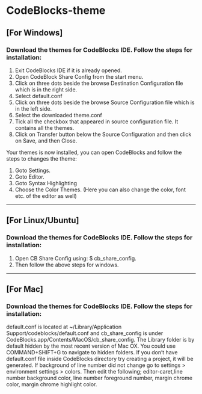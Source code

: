# CodeBlocks-theme

## [For Windows]
### Download the themes for CodeBlocks IDE. Follow the steps for installation:
1. Exit CodeBlocks IDE if it is already opened.
2. Open CodeBlock Share Config from the start menu.
3. Click on three dots beside the browse Destination Configuration file which is in the right side.
4. Select default.conf 
5.  Click on three dots beside the browse Source Configuration file which is in the left side.
6. Select the downloaded theme.conf
7. Tick all the checkbox that appeared in source configuration file. It contains all the themes.
8. Click on Transfer button below the Source Configuration and then click on Save, and then Close.

Your themes is now installed, you can open CodeBlocks and follow the steps to changes the theme:
1. Goto Settings.
2. Goto Editor.
3. Goto Syntax Highlighting
4. Choose the Color Themes.
(Here you can also change the color, font etc. of the editor as well)
-----------------------------------------------------------------------------------------------------------------------------------------------------------------------------------

## [For Linux/Ubuntu]
### Download the themes for CodeBlocks IDE. Follow the steps for installation:
1. Open CB Share Config using: $ cb_share_config. 
2. Then follow the above steps for windows.
-----------------------------------------------------------------------------------------------------------------------------------------------------------------------------------

## [For Mac]
### Download the themes for CodeBlocks IDE. Follow the steps for installation:
default.conf is located at ~/Library/Application Support/codeblocks/default.conf and cb_share_config is under CodeBlocks.app/Contents/MacOS/cb_share_config. 
The Library folder is by default hidden by the most recent version of Mac OX. You could use COMMAND+SHIFT+G to navigate to hidden folders.
If you don’t have default.conf file inside CodeBlocks directory try creating a project, it will be generated.
If background of line number did not change go to settings > environment settings > colors. 
Then edit the following; editor-caret,line number background color, line number foreground number, margin chrome color, margin chrome highlight color.
